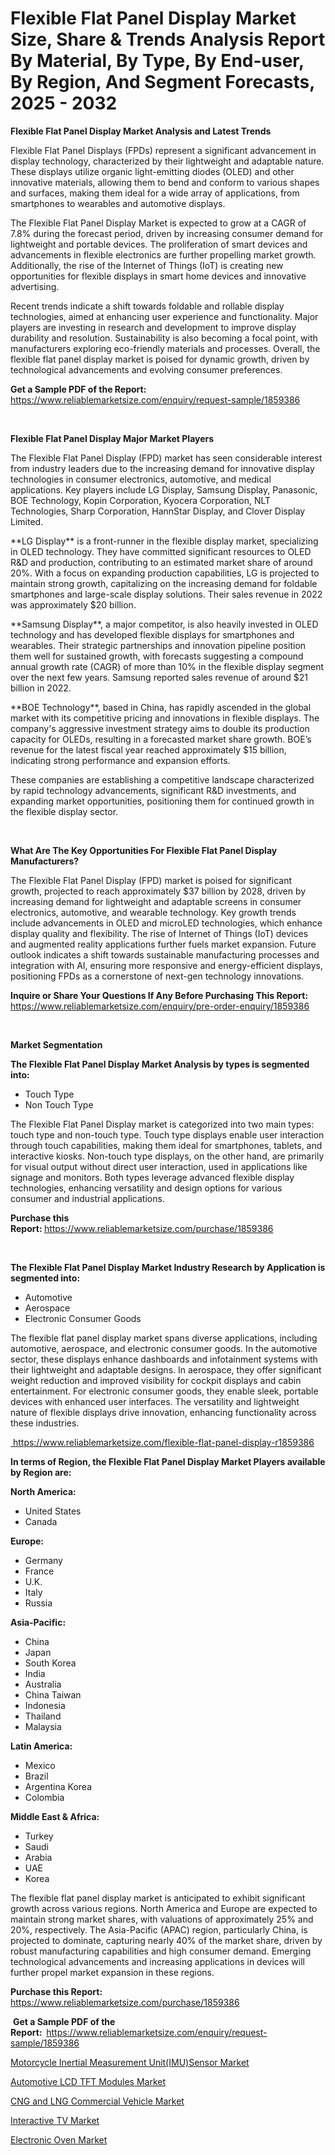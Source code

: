 <p><h1>Flexible Flat Panel Display Market Size, Share & Trends Analysis Report By Material, By Type, By End-user, By Region, And Segment Forecasts, 2025 - 2032</h1></p><p><strong>Flexible Flat Panel Display Market Analysis and Latest Trends</strong></p>
<p><p>Flexible Flat Panel Displays (FPDs) represent a significant advancement in display technology, characterized by their lightweight and adaptable nature. These displays utilize organic light-emitting diodes (OLED) and other innovative materials, allowing them to bend and conform to various shapes and surfaces, making them ideal for a wide array of applications, from smartphones to wearables and automotive displays.</p><p>The Flexible Flat Panel Display Market is expected to grow at a CAGR of 7.8% during the forecast period, driven by increasing consumer demand for lightweight and portable devices. The proliferation of smart devices and advancements in flexible electronics are further propelling market growth. Additionally, the rise of the Internet of Things (IoT) is creating new opportunities for flexible displays in smart home devices and innovative advertising.</p><p>Recent trends indicate a shift towards foldable and rollable display technologies, aimed at enhancing user experience and functionality. Major players are investing in research and development to improve display durability and resolution. Sustainability is also becoming a focal point, with manufacturers exploring eco-friendly materials and processes. Overall, the flexible flat panel display market is poised for dynamic growth, driven by technological advancements and evolving consumer preferences.</p></p>
<p><strong>Get a Sample PDF of the Report:&nbsp;</strong> <a href="https://www.reliablemarketsize.com/enquiry/request-sample/1859386?utm_campaign=1898&utm_medium=2&utm_source=Github&utm_content=ia&utm_term=05022025&utm_id=flexible-flat-panel-display">https://www.reliablemarketsize.com/enquiry/request-sample/1859386</a></p>
<p>&nbsp;</p>
<p><strong>Flexible Flat Panel Display Major Market Players</strong></p>
<p><p>The Flexible Flat Panel Display (FPD) market has seen considerable interest from industry leaders due to the increasing demand for innovative display technologies in consumer electronics, automotive, and medical applications. Key players include LG Display, Samsung Display, Panasonic, BOE Technology, Kopin Corporation, Kyocera Corporation, NLT Technologies, Sharp Corporation, HannStar Display, and Clover Display Limited.</p><p>**LG Display** is a front-runner in the flexible display market, specializing in OLED technology. They have committed significant resources to OLED R&D and production, contributing to an estimated market share of around 20%. With a focus on expanding production capabilities, LG is projected to maintain strong growth, capitalizing on the increasing demand for foldable smartphones and large-scale display solutions. Their sales revenue in 2022 was approximately $20 billion.</p><p>**Samsung Display**, a major competitor, is also heavily invested in OLED technology and has developed flexible displays for smartphones and wearables. Their strategic partnerships and innovation pipeline position them well for sustained growth, with forecasts suggesting a compound annual growth rate (CAGR) of more than 10% in the flexible display segment over the next few years. Samsung reported sales revenue of around $21 billion in 2022.</p><p>**BOE Technology**, based in China, has rapidly ascended in the global market with its competitive pricing and innovations in flexible displays. The company's aggressive investment strategy aims to double its production capacity for OLEDs, resulting in a forecasted market share growth. BOE’s revenue for the latest fiscal year reached approximately $15 billion, indicating strong performance and expansion efforts.</p><p>These companies are establishing a competitive landscape characterized by rapid technology advancements, significant R&D investments, and expanding market opportunities, positioning them for continued growth in the flexible display sector.</p></p>
<p>&nbsp;</p>
<p><strong>What Are The Key Opportunities For Flexible Flat Panel Display Manufacturers?</strong></p>
<p><p>The Flexible Flat Panel Display (FPD) market is poised for significant growth, projected to reach approximately $37 billion by 2028, driven by increasing demand for lightweight and adaptable screens in consumer electronics, automotive, and wearable technology. Key growth trends include advancements in OLED and microLED technologies, which enhance display quality and flexibility. The rise of Internet of Things (IoT) devices and augmented reality applications further fuels market expansion. Future outlook indicates a shift towards sustainable manufacturing processes and integration with AI, ensuring more responsive and energy-efficient displays, positioning FPDs as a cornerstone of next-gen technology innovations.</p></p>
<p><strong>Inquire or Share Your Questions If Any Before Purchasing This Report:</strong> <a href="https://www.reliablemarketsize.com/enquiry/pre-order-enquiry/1859386?utm_campaign=1898&utm_medium=2&utm_source=Github&utm_content=ia&utm_term=05022025&utm_id=flexible-flat-panel-display">https://www.reliablemarketsize.com/enquiry/pre-order-enquiry/1859386</a></p>
<p>&nbsp;</p>
<p><strong>Market Segmentation</strong></p>
<p><strong>The Flexible Flat Panel Display Market Analysis by types is segmented into:</strong></p>
<p><ul><li>Touch Type</li><li>Non Touch Type</li></ul></p>
<p><p>The Flexible Flat Panel Display market is categorized into two main types: touch type and non-touch type. Touch type displays enable user interaction through touch capabilities, making them ideal for smartphones, tablets, and interactive kiosks. Non-touch type displays, on the other hand, are primarily for visual output without direct user interaction, used in applications like signage and monitors. Both types leverage advanced flexible display technologies, enhancing versatility and design options for various consumer and industrial applications.</p></p>
<p><strong>Purchase this Report:&nbsp;</strong><a href="https://www.reliablemarketsize.com/purchase/1859386?utm_campaign=1898&utm_medium=2&utm_source=Github&utm_content=ia&utm_term=05022025&utm_id=flexible-flat-panel-display">https://www.reliablemarketsize.com/purchase/1859386</a></p>
<p>&nbsp;</p>
<p><strong>The Flexible Flat Panel Display Market Industry Research by Application is segmented into:</strong></p>
<p><ul><li>Automotive</li><li>Aerospace</li><li>Electronic Consumer Goods</li></ul></p>
<p><p>The flexible flat panel display market spans diverse applications, including automotive, aerospace, and electronic consumer goods. In the automotive sector, these displays enhance dashboards and infotainment systems with their lightweight and adaptable designs. In aerospace, they offer significant weight reduction and improved visibility for cockpit displays and cabin entertainment. For electronic consumer goods, they enable sleek, portable devices with enhanced user interfaces. The versatility and lightweight nature of flexible displays drive innovation, enhancing functionality across these industries.</p></p>
<p><a href="https://www.reliablemarketsize.com/flexible-flat-panel-display-r1859386?utm_campaign=1898&utm_medium=2&utm_source=Github&utm_content=ia&utm_term=05022025&utm_id=flexible-flat-panel-display">&nbsp;https://www.reliablemarketsize.com/flexible-flat-panel-display-r1859386</a></p>
<p><strong>In terms of Region, the Flexible Flat Panel Display Market Players available by Region are:</strong></p>
<p>
    <p> <strong> North America: </strong>
        <ul>
            <li>United States</li>
            <li>Canada</li>
        </ul>
        </p> 
    <p> <strong> Europe: </strong>
        <ul>
            <li>Germany</li>
            <li>France</li>
            <li>U.K.</li>
            <li>Italy</li>
            <li>Russia</li>
        </ul>
        </p> 
    <p> <strong> Asia-Pacific: </strong>
        <ul>
            <li>China</li>
            <li>Japan</li>
            <li>South Korea</li>
            <li>India</li>
            <li>Australia</li>
            <li>China Taiwan</li>
            <li>Indonesia</li>
            <li>Thailand</li>
            <li>Malaysia</li>
        </ul>
        </p> 
    <p> <strong> Latin America: </strong>
        <ul>
            <li>Mexico</li>
            <li>Brazil</li>
            <li>Argentina Korea</li>
            <li>Colombia</li>
        </ul>
        </p> 
    <p> <strong> Middle East & Africa: </strong>
        <ul>
            <li>Turkey</li>
            <li>Saudi</li>
            <li>Arabia</li>
            <li>UAE</li>
            <li>Korea</li>
        </ul>
    </p>
    </p>
<p><p>The flexible flat panel display market is anticipated to exhibit significant growth across various regions. North America and Europe are expected to maintain strong market shares, with valuations of approximately 25% and 20%, respectively. The Asia-Pacific (APAC) region, particularly China, is projected to dominate, capturing nearly 40% of the market share, driven by robust manufacturing capabilities and high consumer demand. Emerging technological advancements and increasing applications in devices will further propel market expansion in these regions.</p></p>
<p><strong>Purchase this Report: </strong><a href="https://www.reliablemarketsize.com/purchase/1859386?utm_campaign=1898&utm_medium=2&utm_source=Github&utm_content=ia&utm_term=05022025&utm_id=flexible-flat-panel-display">https://www.reliablemarketsize.com/purchase/1859386</a></p>
<p>&nbsp;<strong>Get a Sample PDF of the Report:&nbsp;&nbsp;</strong><a href="https://www.reliablemarketsize.com/enquiry/request-sample/1859386?utm_campaign=1898&utm_medium=2&utm_source=Github&utm_content=ia&utm_term=05022025&utm_id=flexible-flat-panel-display">https://www.reliablemarketsize.com/enquiry/request-sample/1859386</a></p>
<p><strong></strong></p>
<p><p><a href="https://www.linkedin.com/pulse/motorcycle-inertial-measurement-unitimusensor-market-evtpf?utm_campaign=1898&utm_medium=2&utm_source=Github&utm_content=ia&utm_term=05022025&utm_id=flexible-flat-panel-display">Motorcycle Inertial Measurement Unit(IMU)Sensor Market</a></p><p><a href="https://www.linkedin.com/pulse/automotive-lcd-tft-modules-market-trends-analysis-size-share-k2e3e?utm_campaign=1898&utm_medium=2&utm_source=Github&utm_content=ia&utm_term=05022025&utm_id=flexible-flat-panel-display">Automotive LCD TFT Modules Market</a></p><p><a href="https://www.linkedin.com/pulse/cng-lng-commercial-vehicle-market-analysis-comprehensive-mon5e?utm_campaign=1898&utm_medium=2&utm_source=Github&utm_content=ia&utm_term=05022025&utm_id=flexible-flat-panel-display">CNG and LNG Commercial Vehicle Market</a></p><p><a href="https://github.com/muhjanaidu/Market-Research-Report-List-1/blob/main/interactive-tv-market.md?utm_campaign=1898&utm_medium=2&utm_source=Github&utm_content=ia&utm_term=05022025&utm_id=flexible-flat-panel-display">Interactive TV Market</a></p><p><a href="https://github.com/briandahm87/Market-Research-Report-List-1/blob/main/electronic-oven-market.md?utm_campaign=1898&utm_medium=2&utm_source=Github&utm_content=ia&utm_term=05022025&utm_id=flexible-flat-panel-display">Electronic Oven Market</a></p></p>